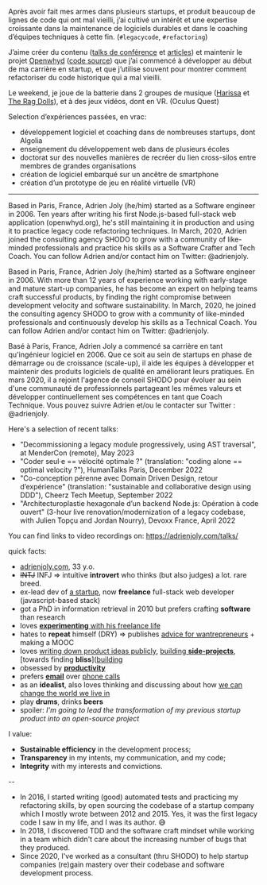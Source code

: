 Après avoir fait mes armes dans plusieurs startups, et produit beaucoup de lignes de code qui ont mal vieilli, j’ai cultivé un intérêt et une expertise croissante dans la maintenance de logiciels durables et dans le coaching d’équipes techniques à cette fin. (`#legacycode`, `#refactoring`)

J’aime créer du contenu ([talks de conférence](https://adrienjoly.com/talks/) et [articles](https://adrienjoly.com/posts/)) et maintenir le projet [Openwhyd](https://openwhyd.org/) ([code source](https://github.com/openwhyd/openwhyd)) que j’ai commencé à développer au début de ma carrière en startup, et que j’utilise souvent pour montrer comment refactoriser du code historique qui a mal vieilli.

Le weekend, je joue de la batterie dans 2 groupes de musique ([Harissa](https://www.facebook.com/harissaquartet) et [The Rag Dolls](https://www.facebook.com/profile.php?id=100087952024848)), et à des jeux vidéos, dont en VR. (Oculus Quest)

Selection d’expériences passées, en vrac:

- développement logiciel et coaching dans de nombreuses startups, dont Algolia
- enseignement du développement web dans de plusieurs écoles
- doctorat sur des nouvelles manières de recréer du lien cross-silos entre membres de grandes organisations
- création de logiciel embarqué sur un ancêtre de smartphone
- création d’un prototype de jeu en réalité virtuelle (VR)

---

Based in Paris, France, Adrien Joly (he/him) started as a Software engineer in 2006. Ten years after writing his first Node.js-based full-stack web application (openwhyd.org), he's still maintaining it in production and using it to practice legacy code refactoring techniques. In March, 2020, Adrien joined the consulting agency SHODO to grow with a community of like-minded professionals and practice his skills as a Software Crafter and Tech Coach. You can follow Adrien and/or contact him on Twitter: @adrienjoly.

Based in Paris, France, Adrien Joly (he/him) started as a Software engineer in 2006. With more than 12 years of experience working with early-stage and mature start-up companies, he has become an expert on helping teams craft successful products, by finding the right compromise between development velocity and software sustainability. In March, 2020, he joined the consulting agency SHODO to grow with a community of like-minded professionals and continuously develop his skills as a Technical Coach. You can follow Adrien and/or contact him on Twitter: @adrienjoly.

Basé à Paris, France, Adrien Joly a commencé sa carrière en tant qu'ingénieur logiciel en 2006. Que ce soit au sein de startups en phase de démarrage ou de croissance (scale-up), il aide les équipes à développer et maintenir des produits logiciels de qualité en améliorant leurs pratiques. En mars 2020, il a rejoint l'agence de conseil SHODO pour évoluer au sein d'une communauté de professionnels partageant les mêmes valeurs et développer continuellement ses compétences en tant que Coach Technique. Vous pouvez suivre Adrien et/ou le contacter sur Twitter : @adrienjoly.

Here's a selection of recent talks:
- "Decommissioning a legacy module progressively, using AST traversal", at MenderCon (remote), May 2023
- "Coder seul·e == vélocité optimale ?" (translation: "coding alone == optimal velocity ?"), HumanTalks Paris, December 2022
- "Co-conception pérenne avec Domain Driven Design, retour d’expérience" (translation: "sustainable and collaborative design using DDD"), Cheerz Tech Meetup, September 2022
- "Architecturoplastie hexagonale d’un backend Node.js: Opération à code ouvert" (3-hour live renovation/modernization of a legacy codebase, with Julien Topçu and Jordan Nourry), Devoxx France, April 2022

You can find links to video recordings on: https://adrienjoly.com/talks/

quick facts:

- [adrienjoly.com](adrienjoly.com), 33 y.o.
- ~~INTJ~~ INFJ => intuitive **introvert** who thinks (but also judges) a lot. rare breed.
- ex-lead dev of [a startup](http://whyd.com), now **freelance** full-stack web developer (javascript-based stack)
- got a PhD in information retrieval in 2010 but prefers crafting **software** than research
- loves [**experimenting** with his freelance life](https://medium.com/@adrienjoly/enseignements-apr%C3%A8s-1-an-d-erreurs-en-tant-que-d%C3%A9veloppeur-freelance-916f855efd9b#.nhcgtt461)
- hates to **repeat** himself (DRY) => publishes [advice for wantrepreneurs](http://bit.ly/startupnoob) + making a MOOC
- loves [writing down product ideas publicly](https://www.wunderlist.com/list/131400047), [building **side-projects**](https://medium.com/@adrienjoly/chaque-semaine-1-jour-pour-r%C3%A9aliser-1-id%C3%A9e-f77c9a2b2c74#.9e1coyqj6), [towards finding **bliss**]([building](https://medium.com/@adrienjoly/from-immediate-profitability-to-pleasure-a-shift-of-priorities-3f767253084e#.erf3ine2d)
- obsessed by [**productivity**](https://tinyletter.com/productivity-tips)
- prefers [**email**](https://medium.com/@adrienjoly/why-email-does-not-stink-9267c948f3f9?source=user_profile---------19-) over [phone calls](https://byrslf.co/why-i-don-t-answer-most-phone-calls-4a71e1418854)
- as an **idealist**, also loves thinking and discussing about how [we can change the world we live in](https://medium.com/@adrienjoly/software-development-principles-that-should-also-be-applied-to-our-laws-a35182573d87#.c7gji4m6x)
- play **drums**, drinks **beers**
- spoiler: *I'm going to lead the transformation of my previous startup product into an open-source project*

I value:
- **Sustainable efficiency** in the development process;
- **Transparency** in my intents, my communication, and my code;
- **Integrity** with my interests and convictions.

--

- In 2016, I started writing (good) automated tests and practicing my refactoring skills, by open sourcing the codebase of a startup company which I mostly wrote between 2012 and 2015. Yes, it was the first legacy code I saw in my life, and I was its author. 😅
- In 2018, I discovered TDD and the software craft mindset while working in a team which didn't care about the increasing number of bugs that they produced.
- Since 2020, I've worked as a consultant (thru SHODO) to help startup companies (re)gain mastery over their codebase and software development process.
